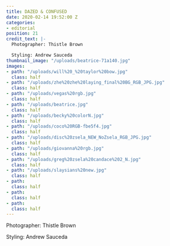 ```yaml
---
title: DAZED & CONFUSED
date: 2020-02-14 19:52:00 Z
categories:
- editorial
position: 21
credit_text: |-
  Photographer: Thistle Brown

  Styling: Andrew Sauceda
thumbnail_image: "/uploads/beatrice-71a140.jpg"
images:
- path: "/uploads/will%20_%20taylor%20bow.jpg"
  class: half
- path: "/uploads/zhe%20zhe%20laying_final%20BG_RGB_JPG.jpg"
  class: half
- path: "/uploads/vegas%20rgb.jpg"
  class: half
- path: "/uploads/beatrice.jpg"
  class: half
- path: "/uploads/becky%20colorN.jpg"
  class: half
- path: "/uploads/coco%20RGB-fbe5f4.jpg"
  class: half
- path: "/uploads/disc%20zsela_NEW_NoZsela_RGB_JPG.jpg"
  class: half
- path: "/uploads/giovanna%20rgb.jpg"
  class: half
- path: "/uploads/greg%20zsela%20candace%202_N.jpg"
  class: half
- path: "/uploads/slaysians%20new.jpg"
  class: half
- path: 
  class: half
- path: 
  class: half
- path: 
  class: half
---
```


Photographer: Thistle Brown

Styling: Andrew Sauceda